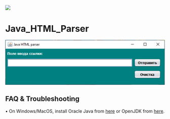 ![](https://travis-ci.com/megoRU/Java_HTML_Parser.svg?branch=master)
# Java_HTML_Parser

![Image description](image2.png)

## FAQ & Troubleshooting

• On Windows/MacOS, install Oracle Java from [here](https://www.oracle.com/java/technologies/javase-downloads.html) or OpenJDK from [here](https://adoptopenjdk.net/).
